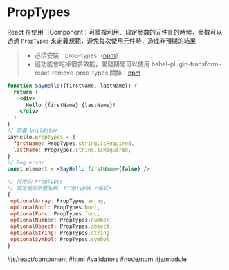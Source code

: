 # PropTypes
React 在使用 [[Component：可重複利用、自定參數的元件]] 的時候，參數可以透過 `PropTypes` 來定義規範，避免每次使用元件時，造成非預期的結果

>- 必須安裝：prop-types（[npm](https://www.npmjs.com/package/prop-types )）
>- 這功能會吃掉很多效能，開發期間可以使用 babel-plugin-transform-react-remove-prop-types 關掉：[npm](https://www.npmjs.com/package/babel-plugin-transform-react-remove-prop-types)

```jsx
function SayHello({firstName, lastName}) {
  return (
    <div>
      Hello {firstName} {lastName}!
    </div>
  )
}
// 定義 Vaildator
SayHello.propTypes = {
  firstName: PropTypes.string.isRequired,
  lastName: PropTypes.string.isRequired,
}
// log error
const element = <SayHello firstName={false} />
```

```jsx
// 常用的 PropTypes
// 要定義的參數名稱: PropTypes.<格式>
{
 optionalArray: PropTypes.array,
 optionalBool: PropTypes.bool,
 optionalFunc: PropTypes.func,
 optionalNumber: PropTypes.number,
 optionalObject: PropTypes.object,
 optionalString: PropTypes.string,
 optionalSymbol: PropTypes.symbol,
}
```
#js/react/component #html #validators #node/npm #js/module